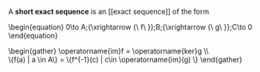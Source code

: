 A **short exact sequence** is an [[exact sequence]] of the form

\begin{equation}
0\to A\;{\xrightarrow {\ f\ }}\;B\;{\xrightarrow {\ g\ }}\;C\to 0
\end{equation}

\begin{gather}
\operatorname{im}f  = \operatorname{ker}g  \\\\\
\\{f(a) | a \in A\\} = \\{f^{-1}(c) | c\in \operatorname{im}(g) \\}
\end{gather}
